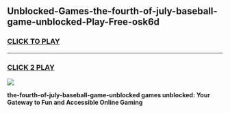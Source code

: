 
## Unblocked-Games-the-fourth-of-july-baseball-game-unblocked-Play-Free-osk6d
<h3>
<a href="https://premium76.site?title=the-fourth-of-july-baseball-game-unblocked&ref=21A">CLICK TO PLAY</a></h3>
<hr>

<h3>
<a href="https://premium76.site?title=the-fourth-of-july-baseball-game-unblocked&ref=21A">CLICK 2 PLAY</a>
  
</h3>

<a href="https://premium76.site?title=the-fourth-of-july-baseball-game-unblocked&ref=21A"><img src="https://clearcache.store/games.png"></a>


**the-fourth-of-july-baseball-game-unblocked games unblocked: Your Gateway to Fun and Accessible Online Gaming**
